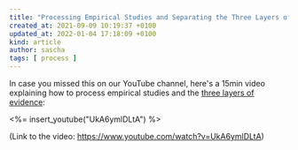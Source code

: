```yaml
---
title: "Processing Empirical Studies and Separating the Three Layers of Evidence"
created_at: 2021-09-09 10:19:37 +0100
updated_at: 2022-01-04 17:18:09 +0100
kind: article
author: sascha
tags: [ process ]
---
```

In case you missed this on our YouTube channel, here's a 15min video explaining how to process empirical studies and the [three layers of evidence](https://zettelkasten.de/posts/layers-of-evidence/):

<%= insert_youtube("UkA6ymlDLtA") %>

(Link to the video: <https://www.youtube.com/watch?v=UkA6ymlDLtA>)
